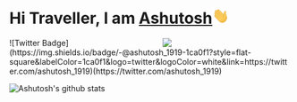 <h1>Hi Traveller, I am <a href="https://ashutoshhathidara.com/">Ashutosh</a><img src="https://raw.githubusercontent.com/ABSphreak/ABSphreak/master/gifs/Hi.gif" width="30px"></h1>
<img align='right' src="https://github.com/ashutosh1919/ashutosh1919/blob/master/my_image.jpeg" width="230">
![Twitter Badge](https://img.shields.io/badge/-@ashutosh_1919-1ca0f1?style=flat-square&labelColor=1ca0f1&logo=twitter&logoColor=white&link=https://twitter.com/ashutosh_1919)(https://twitter.com/ashutosh_1919)

![Ashutosh's github stats](https://github-readme-stats.vercel.app/api?username=ashutosh1919&show_icons=true)
